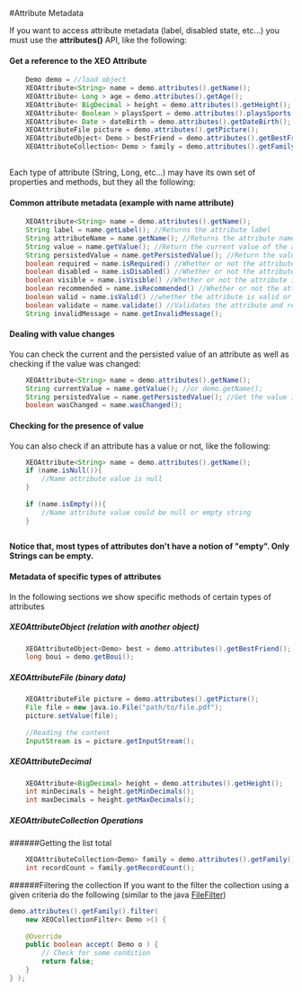#Attribute Metadata

If you want to access attribute metadata (label, disabled state, etc...) you must use the **attributes()** API, like the following:

#### Get a reference to the XEO Attribute
```java
	Demo demo = //load object
	XEOAttribute<String> name = demo.attributes().getName();
    XEOAttribute< Long > age = demo.attributes().getAge();
    XEOAttribute< BigDecimal > height = demo.attributes().getHeight();
    XEOAttribute< Boolean > playsSport = demo.attributes().playsSports();
    XEOAttribute< Date > dateBirth = demo.attributes().getDateBirth();
    XEOAttributeFile picture = demo.attributes().getPicture();
    XEOAttributeObject< Demo > bestFriend = demo.attributes().getBestFriend();
    XEOAttributeCollection< Demo > family = demo.attributes().getFamily();
    
```

Each type of attribute (String, Long, etc...) may have its own set of properties and methods, but they all the following:

#### Common attribute metadata (example with name attribute)
```java
	XEOAttribute<String> name = demo.attributes().getName();
    String label = name.getLabel(); //Returns the attribute label
    String attributeName = name.getName(); //Returns the attribute name (as defined in the .xeomodel)
    String value = name.getValue(); //Return the current value of the attribute, if the value was changed you get that value, see bellow for the value stored in the database
    String persistedValue = name.getPersistedValue(); //Return the value of the attribute as persisted in the database
    boolean required = name.isRequired() //Whether or not the attribute is required
    boolean disabled = name.isDisabled() //Whether or not the attribute is disabled
    boolean visible = name.isVisible() //Whether or not the attribute is visible
    boolean recommended = name.isRecommended() //Whether or not the attribute is recommended
    boolean valid = name.isValid() //whether the attribute is valid or not
    boolean validate = name.validate() //Validates the attribute and returns its valid state
    String invalidMessage = name.getInvalidMessage();

```

#### Dealing with value changes

You can check the current and the persisted value of an attribute as well as checking if the value was changed:

```java
	XEOAttribute<String> name = demo.attributes().getName();
    String currentValue = name.getValue(); //or demo.getName();
    String persistedValue = name.getPersistedValue(); //Get the value in the database
    boolean wasChanged = name.wasChanged();
```

#### Checking for the presence of value

You can also check if an attribute has a value or not, like the following:

```java
	XEOAttribute<String> name = demo.attributes().getName();
    if (name.isNull()){
    	//Name attribute value is null
    }
    
    if (name.isEmpty()){
    	//Name attribute value could be null or empty string
    }
    

```

**Notice that, most types of attributes don't have a notion of "empty". Only Strings can be empty.**

#### Metadata of specific types of attributes

In the following sections we show specific methods of certain types of attributes

##### XEOAttributeObject (relation with another object)
```java
	XEOAttributeObject<Demo> best = demo.attributes().getBestFriend();
    long boui = demo.getBoui();

```

##### XEOAttributeFile (binary data)

```java
	XEOAttributeFile picture = demo.attributes().getPicture();
    File file = new java.io.File("path/to/file.pdf");
    picture.setValue(file);
    
    //Reading the content
    InputStream is = picture.getInputStream();

```

##### XEOAttributeDecimal
```java
	XEOAttribute<BigDecimal> height = demo.attributes().getHeight();
    int minDecimals = height.getMinDecimals();
    int maxDecimals = height.getMaxDecimals();
```

##### XEOAttributeCollection Operations

######Getting the list total
```java
	XEOAttributeCollection<Demo> family = demo.attributes().getFamily();
    int recordCount = family.getRecordCount();

```
######Filtering the collection
If you want to the filter the collection using a given criteria do the following (similar to the java [FileFilter](http://docs.oracle.com/javase/8/docs/api/java/io/FileFilter.html))

```java
demo.attributes().getFamily().filter( 
	new XEOCollectionFilter< Demo >() {
	
    @Override
	public boolean accept( Demo o ) {
		// Check for some condition
		return false;
	}
} );

```


